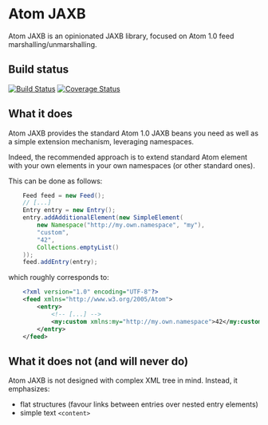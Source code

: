 # Atom JAXB

Atom JAXB is an opinionated JAXB library, focused on Atom 1.0
feed marshalling/unmarshalling.

## Build status

[![Build Status](https://travis-ci.org/vidal-community/atom-jaxb.svg?branch=java6-compliant)](https://travis-ci.org/vidal-community/atom-jaxb)
[![Coverage Status](https://coveralls.io/repos/github/vidal-community/atom-jaxb/badge.svg?branch=java6-compliant)](https://coveralls.io/github/vidal-community/atom-jaxb?branch=java6-compliant)

## What it does

Atom JAXB provides the standard Atom 1.0 JAXB beans you need as 
well as a simple extension mechanism, leveraging namespaces.

Indeed, the recommended approach is to extend standard Atom
element with your own elements in your own namespaces (or 
other standard ones).

This can be done as follows:

```java
	Feed feed = new Feed();
	// [...]
	Entry entry = new Entry();
	entry.addAdditionalElement(new SimpleElement(
		new Namespace("http://my.own.namespace", "my"),
		"custom",
		"42",
		Collections.emptyList()
	));
	feed.addEntry(entry);
```

which roughly corresponds to:

```xml
	<?xml version="1.0" encoding="UTF-8"?>
	<feed xmlns="http://www.w3.org/2005/Atom">
		<entry>
			<!-- [...] -->
			<my:custom xmlns:my="http://my.own.namespace">42</my:custom>
		</entry>
	</feed>
```

## What it does not (and will never do)

Atom JAXB is not designed with complex XML tree in mind.
Instead, it emphasizes:

   - flat structures (favour links between entries over nested entry elements)
   - simple text `<content>`



